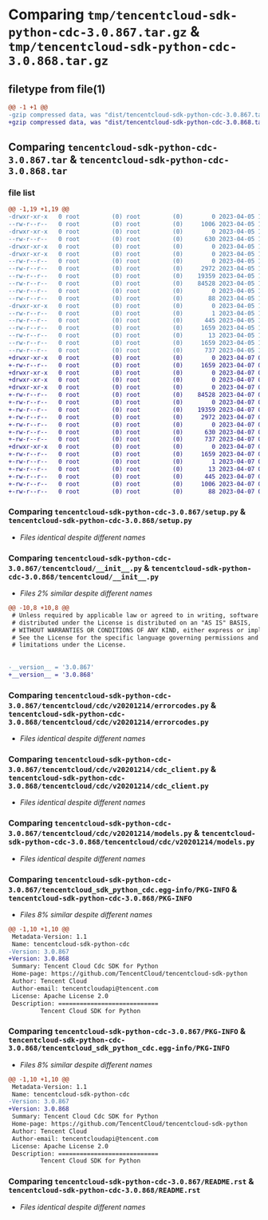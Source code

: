 # Comparing `tmp/tencentcloud-sdk-python-cdc-3.0.867.tar.gz` & `tmp/tencentcloud-sdk-python-cdc-3.0.868.tar.gz`

## filetype from file(1)

```diff
@@ -1 +1 @@
-gzip compressed data, was "dist/tencentcloud-sdk-python-cdc-3.0.867.tar", last modified: Wed Apr  5 16:24:05 2023, max compression
+gzip compressed data, was "dist/tencentcloud-sdk-python-cdc-3.0.868.tar", last modified: Fri Apr  7 00:22:58 2023, max compression
```

## Comparing `tencentcloud-sdk-python-cdc-3.0.867.tar` & `tencentcloud-sdk-python-cdc-3.0.868.tar`

### file list

```diff
@@ -1,19 +1,19 @@
-drwxr-xr-x   0 root         (0) root         (0)        0 2023-04-05 16:24:05.000000 tencentcloud-sdk-python-cdc-3.0.867/
--rw-r--r--   0 root         (0) root         (0)     1006 2023-04-05 16:24:05.000000 tencentcloud-sdk-python-cdc-3.0.867/setup.py
-drwxr-xr-x   0 root         (0) root         (0)        0 2023-04-05 16:24:05.000000 tencentcloud-sdk-python-cdc-3.0.867/tencentcloud/
--rw-r--r--   0 root         (0) root         (0)      630 2023-04-05 16:24:05.000000 tencentcloud-sdk-python-cdc-3.0.867/tencentcloud/__init__.py
-drwxr-xr-x   0 root         (0) root         (0)        0 2023-04-05 16:24:05.000000 tencentcloud-sdk-python-cdc-3.0.867/tencentcloud/cdc/
-drwxr-xr-x   0 root         (0) root         (0)        0 2023-04-05 16:24:05.000000 tencentcloud-sdk-python-cdc-3.0.867/tencentcloud/cdc/v20201214/
--rw-r--r--   0 root         (0) root         (0)        0 2023-04-05 16:24:05.000000 tencentcloud-sdk-python-cdc-3.0.867/tencentcloud/cdc/v20201214/__init__.py
--rw-r--r--   0 root         (0) root         (0)     2972 2023-04-05 16:24:05.000000 tencentcloud-sdk-python-cdc-3.0.867/tencentcloud/cdc/v20201214/errorcodes.py
--rw-r--r--   0 root         (0) root         (0)    19359 2023-04-05 16:24:05.000000 tencentcloud-sdk-python-cdc-3.0.867/tencentcloud/cdc/v20201214/cdc_client.py
--rw-r--r--   0 root         (0) root         (0)    84528 2023-04-05 16:24:05.000000 tencentcloud-sdk-python-cdc-3.0.867/tencentcloud/cdc/v20201214/models.py
--rw-r--r--   0 root         (0) root         (0)        0 2023-04-05 16:24:05.000000 tencentcloud-sdk-python-cdc-3.0.867/tencentcloud/cdc/__init__.py
--rw-r--r--   0 root         (0) root         (0)       88 2023-04-05 16:24:05.000000 tencentcloud-sdk-python-cdc-3.0.867/setup.cfg
-drwxr-xr-x   0 root         (0) root         (0)        0 2023-04-05 16:24:05.000000 tencentcloud-sdk-python-cdc-3.0.867/tencentcloud_sdk_python_cdc.egg-info/
--rw-r--r--   0 root         (0) root         (0)        1 2023-04-05 16:24:05.000000 tencentcloud-sdk-python-cdc-3.0.867/tencentcloud_sdk_python_cdc.egg-info/dependency_links.txt
--rw-r--r--   0 root         (0) root         (0)      445 2023-04-05 16:24:05.000000 tencentcloud-sdk-python-cdc-3.0.867/tencentcloud_sdk_python_cdc.egg-info/SOURCES.txt
--rw-r--r--   0 root         (0) root         (0)     1659 2023-04-05 16:24:05.000000 tencentcloud-sdk-python-cdc-3.0.867/tencentcloud_sdk_python_cdc.egg-info/PKG-INFO
--rw-r--r--   0 root         (0) root         (0)       13 2023-04-05 16:24:05.000000 tencentcloud-sdk-python-cdc-3.0.867/tencentcloud_sdk_python_cdc.egg-info/top_level.txt
--rw-r--r--   0 root         (0) root         (0)     1659 2023-04-05 16:24:05.000000 tencentcloud-sdk-python-cdc-3.0.867/PKG-INFO
--rw-r--r--   0 root         (0) root         (0)      737 2023-04-05 16:24:05.000000 tencentcloud-sdk-python-cdc-3.0.867/README.rst
+drwxr-xr-x   0 root         (0) root         (0)        0 2023-04-07 00:22:58.000000 tencentcloud-sdk-python-cdc-3.0.868/
+-rw-r--r--   0 root         (0) root         (0)     1659 2023-04-07 00:22:58.000000 tencentcloud-sdk-python-cdc-3.0.868/PKG-INFO
+drwxr-xr-x   0 root         (0) root         (0)        0 2023-04-07 00:22:58.000000 tencentcloud-sdk-python-cdc-3.0.868/tencentcloud/
+drwxr-xr-x   0 root         (0) root         (0)        0 2023-04-07 00:22:58.000000 tencentcloud-sdk-python-cdc-3.0.868/tencentcloud/cdc/
+drwxr-xr-x   0 root         (0) root         (0)        0 2023-04-07 00:22:58.000000 tencentcloud-sdk-python-cdc-3.0.868/tencentcloud/cdc/v20201214/
+-rw-r--r--   0 root         (0) root         (0)    84528 2023-04-07 00:22:57.000000 tencentcloud-sdk-python-cdc-3.0.868/tencentcloud/cdc/v20201214/models.py
+-rw-r--r--   0 root         (0) root         (0)        0 2023-04-07 00:22:57.000000 tencentcloud-sdk-python-cdc-3.0.868/tencentcloud/cdc/v20201214/__init__.py
+-rw-r--r--   0 root         (0) root         (0)    19359 2023-04-07 00:22:57.000000 tencentcloud-sdk-python-cdc-3.0.868/tencentcloud/cdc/v20201214/cdc_client.py
+-rw-r--r--   0 root         (0) root         (0)     2972 2023-04-07 00:22:57.000000 tencentcloud-sdk-python-cdc-3.0.868/tencentcloud/cdc/v20201214/errorcodes.py
+-rw-r--r--   0 root         (0) root         (0)        0 2023-04-07 00:22:57.000000 tencentcloud-sdk-python-cdc-3.0.868/tencentcloud/cdc/__init__.py
+-rw-r--r--   0 root         (0) root         (0)      630 2023-04-07 00:22:57.000000 tencentcloud-sdk-python-cdc-3.0.868/tencentcloud/__init__.py
+-rw-r--r--   0 root         (0) root         (0)      737 2023-04-07 00:22:57.000000 tencentcloud-sdk-python-cdc-3.0.868/README.rst
+drwxr-xr-x   0 root         (0) root         (0)        0 2023-04-07 00:22:58.000000 tencentcloud-sdk-python-cdc-3.0.868/tencentcloud_sdk_python_cdc.egg-info/
+-rw-r--r--   0 root         (0) root         (0)     1659 2023-04-07 00:22:58.000000 tencentcloud-sdk-python-cdc-3.0.868/tencentcloud_sdk_python_cdc.egg-info/PKG-INFO
+-rw-r--r--   0 root         (0) root         (0)        1 2023-04-07 00:22:58.000000 tencentcloud-sdk-python-cdc-3.0.868/tencentcloud_sdk_python_cdc.egg-info/dependency_links.txt
+-rw-r--r--   0 root         (0) root         (0)       13 2023-04-07 00:22:58.000000 tencentcloud-sdk-python-cdc-3.0.868/tencentcloud_sdk_python_cdc.egg-info/top_level.txt
+-rw-r--r--   0 root         (0) root         (0)      445 2023-04-07 00:22:58.000000 tencentcloud-sdk-python-cdc-3.0.868/tencentcloud_sdk_python_cdc.egg-info/SOURCES.txt
+-rw-r--r--   0 root         (0) root         (0)     1006 2023-04-07 00:22:57.000000 tencentcloud-sdk-python-cdc-3.0.868/setup.py
+-rw-r--r--   0 root         (0) root         (0)       88 2023-04-07 00:22:58.000000 tencentcloud-sdk-python-cdc-3.0.868/setup.cfg
```

### Comparing `tencentcloud-sdk-python-cdc-3.0.867/setup.py` & `tencentcloud-sdk-python-cdc-3.0.868/setup.py`

 * *Files identical despite different names*

### Comparing `tencentcloud-sdk-python-cdc-3.0.867/tencentcloud/__init__.py` & `tencentcloud-sdk-python-cdc-3.0.868/tencentcloud/__init__.py`

 * *Files 2% similar despite different names*

```diff
@@ -10,8 +10,8 @@
 # Unless required by applicable law or agreed to in writing, software
 # distributed under the License is distributed on an "AS IS" BASIS,
 # WITHOUT WARRANTIES OR CONDITIONS OF ANY KIND, either express or implied.
 # See the License for the specific language governing permissions and
 # limitations under the License.
 
 
-__version__ = '3.0.867'
+__version__ = '3.0.868'
```

### Comparing `tencentcloud-sdk-python-cdc-3.0.867/tencentcloud/cdc/v20201214/errorcodes.py` & `tencentcloud-sdk-python-cdc-3.0.868/tencentcloud/cdc/v20201214/errorcodes.py`

 * *Files identical despite different names*

### Comparing `tencentcloud-sdk-python-cdc-3.0.867/tencentcloud/cdc/v20201214/cdc_client.py` & `tencentcloud-sdk-python-cdc-3.0.868/tencentcloud/cdc/v20201214/cdc_client.py`

 * *Files identical despite different names*

### Comparing `tencentcloud-sdk-python-cdc-3.0.867/tencentcloud/cdc/v20201214/models.py` & `tencentcloud-sdk-python-cdc-3.0.868/tencentcloud/cdc/v20201214/models.py`

 * *Files identical despite different names*

### Comparing `tencentcloud-sdk-python-cdc-3.0.867/tencentcloud_sdk_python_cdc.egg-info/PKG-INFO` & `tencentcloud-sdk-python-cdc-3.0.868/PKG-INFO`

 * *Files 8% similar despite different names*

```diff
@@ -1,10 +1,10 @@
 Metadata-Version: 1.1
 Name: tencentcloud-sdk-python-cdc
-Version: 3.0.867
+Version: 3.0.868
 Summary: Tencent Cloud Cdc SDK for Python
 Home-page: https://github.com/TencentCloud/tencentcloud-sdk-python
 Author: Tencent Cloud
 Author-email: tencentcloudapi@tencent.com
 License: Apache License 2.0
 Description: ============================
         Tencent Cloud SDK for Python
```

### Comparing `tencentcloud-sdk-python-cdc-3.0.867/PKG-INFO` & `tencentcloud-sdk-python-cdc-3.0.868/tencentcloud_sdk_python_cdc.egg-info/PKG-INFO`

 * *Files 8% similar despite different names*

```diff
@@ -1,10 +1,10 @@
 Metadata-Version: 1.1
 Name: tencentcloud-sdk-python-cdc
-Version: 3.0.867
+Version: 3.0.868
 Summary: Tencent Cloud Cdc SDK for Python
 Home-page: https://github.com/TencentCloud/tencentcloud-sdk-python
 Author: Tencent Cloud
 Author-email: tencentcloudapi@tencent.com
 License: Apache License 2.0
 Description: ============================
         Tencent Cloud SDK for Python
```

### Comparing `tencentcloud-sdk-python-cdc-3.0.867/README.rst` & `tencentcloud-sdk-python-cdc-3.0.868/README.rst`

 * *Files identical despite different names*

